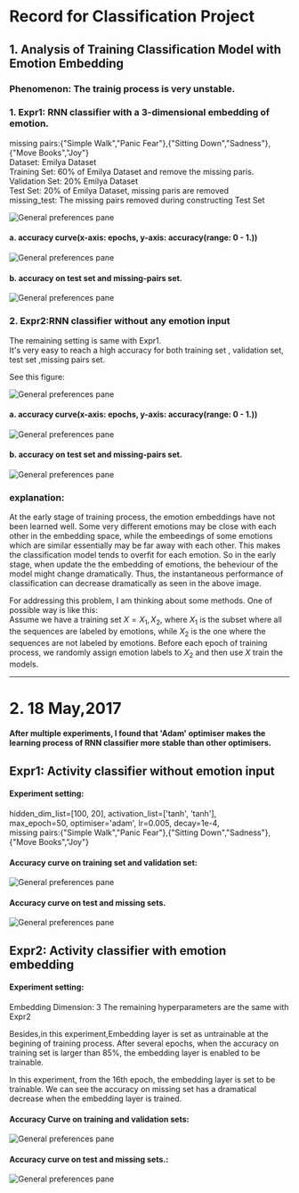 # Record for Classification Project

## 1. Analysis of Training Classification Model with Emotion Embedding

### Phenomenon: The trainig process is very unstable.

### 1. Expr1: RNN classifier with a 3-dimensional embedding of emotion.
missing pairs:{"Simple Walk","Panic Fear"},{"Sitting Down","Sadness"},{"Move Books","Joy"}<br>
Dataset: Emilya Dataset<br>
Training Set: 60% of Emilya Dataset and remove the missing paris.<br>
Validation Set: 20% Emilya Dataset<br>
Test Set: 20% of Emilya Dataset, missing paris are removed<br>
missing_test: The missing pairs removed during constructing Test Set<br>



![General preferences pane](./figs/screen1.png)

#### a. accuracy curve(x-axis: epochs, y-axis: accuracy(range: 0 - 1.))
![General preferences pane](./training/Emilya_Dataset/expr0905/expr001/accuracy_curve.png)

#### b. accuracy on test set and missing-pairs set.
![General preferences pane](./training/Emilya_Dataset/expr0905/expr001/accuracy_test_and_missing.png)

### 2. Expr2:RNN classifier without any emotion input
The remaining setting is same with Expr1. <br>
It's very easy to reach a high accuracy for both training set , validation set, test set ,missing pairs set.

See this figure:

![General preferences pane](./figs/screen2.png)

#### a. accuracy curve(x-axis: epochs, y-axis: accuracy(range: 0 - 1.))
![General preferences pane](./training/Emilya_Dataset/expr0905/expr002/accuracy_curve.png)
#### b. accuracy on test set and missing-pairs set.
![General preferences pane](./training/Emilya_Dataset/expr0905/expr002/accuracy_test_and_missing.png)



### explanation:
At the early stage of training process, the emotion embeddings have not been learned well. Some very different emotions may be close with each other in the embedding space, while the embeedings of some emotions which are similar essentially may be far away with each other. This makes the classification model tends to overfit for each emotion. So in the early stage, when update the the embedding of emotions, the beheviour of the model might change dramatically. Thus, the instantaneous performance of classification can decrease dramatically as seen in the above image. 

For addressing this problem, I am thinking about some methods. One of possible way is like this:<br>
Assume we have a training set $X={X_1,X_2}$, where $X_1$ is the subset where all the sequences are labeled by emotions, while $X_2$ is the one where the sequences are not labeled by emotions.
Before each epoch of training process, we randomly assign emotion labels to $X_2$ and then use $X$ train the models. 

*******************************************************************

# 2. 18 May,2017 
#### After multiple experiments, I found that 'Adam' optimiser makes the learning process of RNN classifier more stable than other optimisers. 

## Expr1: Activity classifier without emotion input
#### Experiment setting: 
hidden\_dim\_list=[100, 20], activation_list=['tanh', 'tanh'], <br>
max_epoch=50, optimiser='adam', lr=0.005, decay=1e-4,<br>
missing pairs:{"Simple Walk","Panic Fear"},{"Sitting Down","Sadness"},{"Move Books","Joy"}<br>

#### Accuracy curve on training set and validation set:
![General preferences pane](./training/Emilya_Dataset/expr1205/expr003_4/accuracy_curve.png)
#### Accuracy curve on test and missing sets.
![General preferences pane](./training/Emilya_Dataset/expr1205/expr003_4/accuracy_test_and_missing.png)

## Expr2: Activity classifier with emotion embedding
#### Experiment setting:
Embedding Dimension: 3
The remaining hyperparameters are the same with Expr2

Besides,in this experiment,Embedding layer is set as untrainable at the begining of training process. After several epochs, when the accuracy on training set is larger than 85%, the embedding layer is enabled to be trainable. 

In this experiment, from the 16th epoch, the embedding layer is set to be trainable. We can see the accuracy on missing set has a dramatical decrease when the embedding layer is trained. 

#### Accuracy Curve on training and validation sets:
![General preferences pane](./training/Emilya_Dataset/expr1705/expr001/accuracy_curve.png)

#### Accuracy curve on test and missing sets.:
![General preferences pane](./training/Emilya_Dataset/expr1705/expr001/accuracy_test_and_missing.png)







